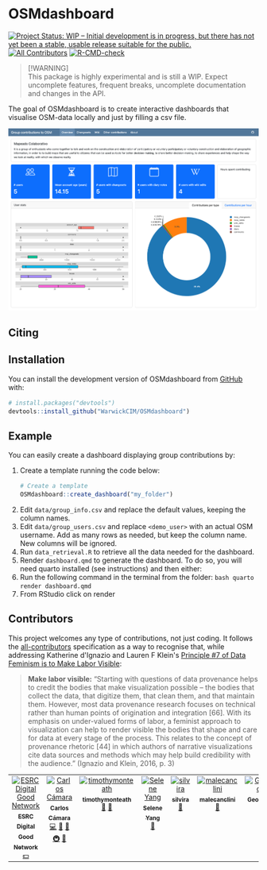 
# OSMdashboard

<!-- badges: start -->
[![Project Status: WIP – Initial development is in progress, but there
has not yet been a stable, usable release suitable for the
public.](https://www.repostatus.org/badges/latest/wip.svg)](https://www.repostatus.org/#wip)
[![All Contributors](https://img.shields.io/github/all-contributors/WarwickCIM/OSMdashboard?color=ee8449&style=flat-square)](#contributors)
[![R-CMD-check](https://github.com/WarwickCIM/OSMdashboard/actions/workflows/R-CMD-check.yaml/badge.svg)](https://github.com/WarwickCIM/OSMdashboard/actions/workflows/R-CMD-check.yaml)

<!-- badges: end -->

> \[!WARNING\]  
> This package is highly experimental and is still a WIP. Expect
> uncomplete features, frequent breaks, uncomplete documentation and changes in the API.


The goal of OSMdashboard is to create interactive dashboards that visualise OSM-data locally and just by filling a csv file.

![Dashboard screenshot](man/figures/dashboard-screenshot.png)

## Citing


## Installation

You can install the development version of OSMdashboard from [GitHub](https://github.com/) with:

``` r
# install.packages("devtools")
devtools::install_github("WarwickCIM/OSMdashboard")
```

## Example

You can easily create a dashboard displaying group contributions by:

1. Create a template running the code below:
    ``` r
    # Create a template
    OSMdashboard::create_dashboard("my_folder")

    ```
2. Edit `data/group_info.csv` and replace the default values, keeping the column names.
3. Edit `data/group_users.csv` and replace `<demo_user>` with an actual OSM username. Add as many rows as needed, but keep the column name. New columns will be ignored.
4. Run `data_retrieval.R` to retrieve all the data needed for the dashboard.
5. Render `dashboard.qmd` to generate the dashboard. To do so, you will need quarto installed (see instructions) and then either:
  1. Run the following command in the terminal from the folder:
    ```bash
    quarto render dashboard.qmd
    ```
  2. From RStudio click on render

## Contributors

This project welcomes any type of contributions, not just coding. It follows the [all-contributors](https://allcontributors.org) specification as a way to recognise that, while addressing Katherine d'Ignazio and Lauren F Klein's [Principle #7 of Data Feminism is to Make Labor Visible](https://data-feminism.mitpress.mit.edu/pub/0vgzaln4/release/3):

> **Make labor visible:** “Starting with questions of data provenance helps to credit the bodies that make visualization possible – the bodies that collect the data, that digitize them, that clean them, and that maintain them. However, most data provenance research focuses on technical rather than human points of origination and integration [66]. With its emphasis on under-valued forms of labor, a feminist approach to visualization can help to render visible the bodies that shape and care for data at every stage of the process. This relates to the concept of provenance rhetoric [44] in which authors of narrative visualizations cite data sources and methods which may help build credibility with the audience.” (Ignazio and Klein, 2016, p. 3)

<!-- ALL-CONTRIBUTORS-LIST:START - Do not remove or modify this section -->
<!-- prettier-ignore-start -->
<!-- markdownlint-disable -->
<table>
  <tbody>
    <tr>
      <td align="center" valign="top" width="14.28%"><a href="https://digitalgood.net/"><img src="https://warwick.ac.uk/fac/cross_fac/cim/research/digital-good-neutrality-osm/screenshot_2024-09-19_at_10-15-55_esrc_digital_good_network_-_esrc_digital_good_network.png?s=100" width="100px;" alt="ESRC Digital Good Network"/><br /><sub><b>ESRC Digital Good Network</b></sub></a><br /><a href="#financial" title="Financial">💵</a></td>
      <td align="center" valign="top" width="14.28%"><a href="http://carloscamara.es/en"><img src="https://avatars.githubusercontent.com/u/706549?v=4?s=100" width="100px;" alt="Carlos Cámara"/><br /><sub><b>Carlos Cámara</b></sub></a><br /><a href="https://github.com/WarwickCIM/OSMdashboard/commits?author=ccamara" title="Code">💻</a> <a href="#ideas-ccamara" title="Ideas, Planning, & Feedback">🤔</a> <a href="#design-ccamara" title="Design">🎨</a> <a href="#infra-ccamara" title="Infrastructure (Hosting, Build-Tools, etc)">🚇</a> <a href="#research-ccamara" title="Research">🔬</a></td>
      <td align="center" valign="top" width="14.28%"><a href="https://github.com/timothymonteath"><img src="https://avatars.githubusercontent.com/u/17410066?v=4?s=100" width="100px;" alt="timothymonteath"/><br /><sub><b>timothymonteath</b></sub></a><br /><a href="#ideas-timothymonteath" title="Ideas, Planning, & Feedback">🤔</a> <a href="#research-timothymonteath" title="Research">🔬</a></td>
      <td align="center" valign="top" width="14.28%"><a href="http://seleneyang.info"><img src="https://avatars.githubusercontent.com/u/20440464?v=4?s=100" width="100px;" alt="Selene Yang"/><br /><sub><b>Selene Yang</b></sub></a><br /><a href="#ideas-seleneyang" title="Ideas, Planning, & Feedback">🤔</a></td>
      <td align="center" valign="top" width="14.28%"><a href="https://github.com/silvira"><img src="https://avatars.githubusercontent.com/u/78524262?v=4?s=100" width="100px;" alt="silvira"/><br /><sub><b>silvira</b></sub></a><br /><a href="#ideas-silvira" title="Ideas, Planning, & Feedback">🤔</a></td>
      <td align="center" valign="top" width="14.28%"><a href="https://github.com/malecanclini"><img src="https://avatars.githubusercontent.com/u/166962846?v=4?s=100" width="100px;" alt="malecanclini"/><br /><sub><b>malecanclini</b></sub></a><br /><a href="#ideas-malecanclini" title="Ideas, Planning, & Feedback">🤔</a></td>
      <td align="center" valign="top" width="14.28%"><a href="https://github.com/geochicas"><img src="https://avatars.githubusercontent.com/u/25299161?v=4?s=100" width="100px;" alt="Geochicas"/><br /><sub><b>Geochicas</b></sub></a><br /><a href="#promotion-geochicas" title="Promotion">📣</a></td>
    </tr>
  </tbody>
</table>

<!-- markdownlint-restore -->
<!-- prettier-ignore-end -->

<!-- ALL-CONTRIBUTORS-LIST:END -->
